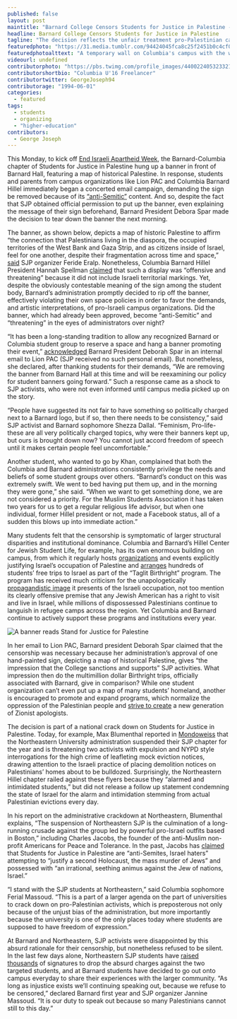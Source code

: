 ```yaml
---
published: false
layout: post
maintitle: "Barnard College Censors Students for Justice in Palestine - {Young}ist"
headline: Barnard College Censors Students for Justice in Palestine
tagline: "The decision reflects the unfair treatment pro-Palestinian campus activists face across the country"
featuredphoto: "https://31.media.tumblr.com/94424045fca8c25f2451b0c4cf0758d3/tumblr_inline_n2dwn1wugQ1rkj9dw.jpg"
featuredphotoalttext: "A temporary wall on Columbia's campus with the words 'End Israel Apartheid' with Palestinian flags"
videourl: undefined
contributorphoto: "https://pbs.twimg.com/profile_images/440022405323321344/RotDF4PL.jpeg"
contributorshortbio: "Columbia U'16 Freelancer"
contributortwitter: GeorgeJoseph94
contributorage: "1994-06-01"
categories: 
  - featured
tags: 
  - students
  - organizing
  - "higher-education"
contributors: 
  - George Joseph
---
```


This Monday, to kick off [End Israeli Apartheid Week](https://en.wikipedia.org/wiki/Israeli_Apartheid_Week), the Barnard-Columbia chapter of Students for Justice in Palestine hung up a banner in front of Barnard Hall, featuring a map of historical Palestine. In response, students and parents from campus organizations like Lion PAC and Columbia Barnard Hillel immediately began a concerted email campaign, demanding the sign be removed because of its [“anti-Semitic”](http://columbialion.com/blog/sjp-hangs-pro-palestine-apartheid-week-banner-on-barnard-hall-prompting-response-from-hillel-board-member/) content. And so, despite the fact that SJP obtained official permission to put up the banner, even explaining the message of their sign beforehand, Barnard President Debora Spar made the decision to tear down the banner the next morning.

The banner, as shown below, depicts a map of historic Palestine to affirm “the connection that Palestinians living in the diaspora, the occupied territories of the West Bank and Gaza Strip, and as citizens inside of Israel, feel for one another, despite their fragmentation across time and space,” [said](http://columbialion.com/blog/sjp-hangs-pro-palestine-apartheid-week-banner-on-barnard-hall-prompting-response-from-hillel-board-member/) SJP organizer Feride Eralp. Nonetheless, Columbia Barnard Hillel President Hannah Spellman [claimed](http://columbialion.com/blog/sjp-hangs-pro-palestine-apartheid-week-banner-on-barnard-hall-prompting-response-from-hillel-board-member/) that such a display was “offensive and threatening” because it did not include Israeli territorial markings. Yet, despite the obviously contestable meaning of the sign among the student body, Barnard’s administration promptly decided to rip off the banner, effectively violating their own space policies in order to favor the demands, and artistic interpretations, of pro-Israeli campus organizations. Did the banner, which had already been approved, become “anti-Semitic” and “threatening” in the eyes of administrators over night?

“It has been a long-standing tradition to allow any recognized Barnard or Columbia student group to reserve a space and hang a banner promoting their event,” [acknowledged](http://columbialion.com/blog/sjp-hangs-pro-palestine-apartheid-week-banner-on-barnard-hall-prompting-response-from-hillel-board-member/) Barnard President Deborah Spar in an internal email to Lion PAC (SJP received no such personal email). But nonetheless, she declared, after thanking students for their demands, “We are removing the banner from Barnard Hall at this time and will be reexamining our policy for student banners going forward.” Such a response came as a shock to SJP activists, who were not even informed until campus media picked up on the story. 

“People have suggested its not fair to have something so politically charged next to a Barnard logo, but if so, then there needs to be consistency,” said SJP activist and Barnard sophomore Shezza Dallal. “Feminism, Pro-life-these are all very politically charged topics, why were their banners kept up, but ours is brought down now?  You cannot just accord freedom of speech until it makes certain people feel uncomfortable.”

Another student, who wanted to go by Khan, complained that both the Columbia and Barnard administrations consistently privilege the needs and beliefs of some student groups over others. “Barnard’s conduct on this was extremely swift. We went to bed having put them up, and in the morning they were gone,” she said. “When we want to get something done, we are not considered a priority. For the Muslim Students Association it has taken two years for us to get a regular religious life advisor, but when one individual, former Hillel president or not, made a Facebook status, all of a sudden this blows up into immediate action.”

Many students felt that the censorship is symptomatic of larger structural disparities and institutional dominance. Columbia and Barnard’s Hillel Center for Jewish Student Life, for example, has its own enormous building on campus, from which it regularly hosts [organizations](http://hillel.columbia.edu/lionpac) and events explicitly justifying Israel’s occupation of Palestine and [arranges](http://hillel.columbia.edu/birthright) hundreds of students’ free trips to Israel as part of the “Taglit Birthright” program. The program has received much criticism for the unapologetically [propagandistic image](http://www.thenation.com/article/161460/romance-birthright-israel) it presents of the Israeli occupation, not too mention its clearly offensive premise that any Jewish American has a right to visit and live in Israel, while millions of dispossessed Palestinians continue to languish in refugee camps across the region. Yet Columbia and Barnard continue to actively support these programs and institutions every year. 

![A banner reads Stand for Justice for Palestine](/https://31.media.tumblr.com/f031203b4f6ff0b3f5ba6821baf769bc/tumblr_inline_n2dwychpqG1rkj9dw.jpg)

In her email to Lion PAC, Barnard president Deborah Spar claimed that the censorship was necessary because her administration’s approval of one hand-painted sign, depicting a map of historical Palestine, gives “the impression that the College sanctions and supports” SJP activities. What impression then do the multimillion dollar Birthright trips, officially associated with Barnard, give in comparison? While one student organization can’t even put up a map of many students’ homeland, another is encouraged to promote and expand programs, which normalize the oppression of the Palestinian people and [strive to create](http://www.thenation.com/article/161460/romance-birthright-israel) a new generation of Zionist apologists.

The decision is part of a national crack down on Students for Justice in Palestine. Today, for example, Max Blumenthal reported in [Mondoweiss](http://mondoweiss.net/2014/03/northeastern-university-interrogation.html) that the Northeastern University administration suspended their SJP chapter for the year and is threatening two activists with expulsion and NYPD style interrogations for the high crime of leafleting mock eviction notices, drawing attention to the Israeli practice of placing demolition notices on Palestinians’ homes about to be bulldozed. Surprisingly, the Northeastern Hillel chapter railed against these flyers because they “alarmed and intimidated students,” but did not release a follow up statement condemning the state of Israel for the alarm and intimidation stemming from actual Palestinian evictions every day. 

In his report on the administrative crackdown at Northeastern, Blumenthal explains, “The suspension of Northeastern SJP is the culmination of a long-running crusade against the group led by powerful pro-Israel outfits based in Boston,” including Charles Jacobs, the founder of the anti-Muslim non-profit Americans for Peace and Tolerance. In the past, Jacobs has [claimed](http://mondoweiss.net/2014/03/northeastern-university-interrogation.html) that Students for Justice in Palestine are “anti-Semites, Israel haters” attempting to “justify a second Holocaust, the mass murder of Jews” and possessed with “an irrational, seething animus against the Jew of nations, Israel.” 

“I stand with the SJP students at Northeastern,” said Columbia sophomore Ferial Massoud. “This is a part of a larger agenda on the part of universities to crack down on pro-Palestinian activists, which is preposterous not only because of the unjust bias of the administration, but more importantly because the university is one of the only places today where students are supposed to have freedom of expression.”

At Barnard and Northeastern, SJP activists were disappointed by this absurd rationale for their censorship, but nonetheless refused to be silent. In the last few days alone, Northeastern SJP students have [raised thousands](https://www.change.org/petitions/northeastern-university-reinstate-sjp-and-drop-all-charges-against-its-members) of signatures to drop the absurd charges against the two targeted students, and at Barnard students have decided to go out onto campus everyday to share their experiences with the larger community. “As long as injustice exists we’ll continuing speaking out, because we refuse to be censored,” declared Barnard first year and SJP organizer Jannine Massoud. “It is our duty to speak out because so many Palestinians cannot still to this day.”